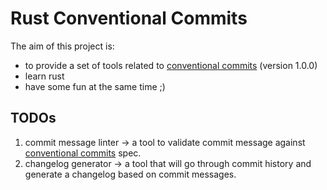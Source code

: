 # Rust Conventional Commits

The aim of this project is:
- to provide a set of tools related to [conventional commits][1] (version 1.0.0)
- learn rust
- have some fun at the same time ;)

## TODOs

1. commit message linter -> a tool to validate commit message against [conventional commits][1] spec.
2. changelog generator -> a tool that will go through commit history and generate a changelog based on commit messages.

[1]: https://www.conventionalcommits.org/en/v1.0.0/